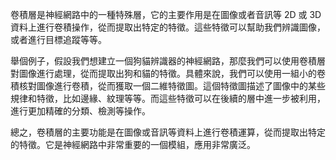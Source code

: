 卷積層是神經網路中的一種特殊層，它的主要作用是在圖像或者音訊等 2D 或 3D 資料上進行卷積操作，從而提取出特定的特徵。這些特徵可以幫助我們辨識圖像，或者進行目標追蹤等等。

舉個例子，假設我們想建立一個狗貓辨識器的神經網路，那麼我們可以使用卷積層對圖像進行處理，從而提取出狗和貓的特徵。具體來說，我們可以使用一組小的卷積核對圖像進行卷積，從而獲取一個二維特徵圖。這個特徵圖描述了圖像中的某些規律和特徵，比如邊緣、紋理等等。而這些特徵可以在後續的層中進一步被利用，進行更加精確的分類、檢測等操作。

總之，卷積層的主要功能是在圖像或音訊等資料上進行卷積運算，從而提取出特定的特徵。它是神經網路中非常重要的一個模組，應用非常廣泛。